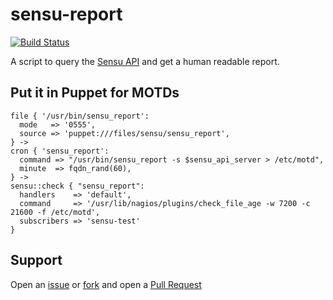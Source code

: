 # sensu-report
[![Build Status](https://travis-ci.org/solarkennedy/sensu-report.png)](https://travis-ci.org/solarkennedy/sensu-report)

A script to query the [Sensu API](http://sensuapp.org/docs/0.12/api)
and get a human readable report.

## Put it in Puppet for MOTDs

```puppet
file { '/usr/bin/sensu_report':
  mode   => '0555',
  source => 'puppet:///files/sensu/sensu_report',
} ->
cron { 'sensu_report':
  command => "/usr/bin/sensu_report -s $sensu_api_server > /etc/motd",
  minute  => fqdn_rand(60),
} ->
sensu::check { "sensu_report":
  handlers    => 'default',
  command     => '/usr/lib/nagios/plugins/check_file_age -w 7200 -c 21600 -f /etc/motd',
  subscribers => 'sensu-test'
}
```

## Support

Open an [issue](https://github.com/solarkennedy/sensu-report/issues) or
[fork](https://github.com/solarkennedy/sensu-report/fork) and open a
[Pull Request](https://github.com/solarkennedy/sensu-report/pulls)

